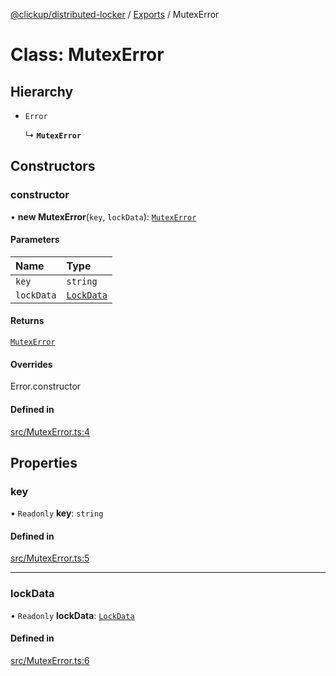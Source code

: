 [@clickup/distributed-locker](../README.md) / [Exports](../modules.md) / MutexError

# Class: MutexError

## Hierarchy

- `Error`

  ↳ **`MutexError`**

## Constructors

### constructor

• **new MutexError**(`key`, `lockData`): [`MutexError`](MutexError.md)

#### Parameters

| Name | Type |
| :------ | :------ |
| `key` | `string` |
| `lockData` | [`LockData`](../interfaces/LockData.md) |

#### Returns

[`MutexError`](MutexError.md)

#### Overrides

Error.constructor

#### Defined in

[src/MutexError.ts:4](https://github.com/clickup/distributed-locker/blob/master/src/MutexError.ts#L4)

## Properties

### key

• `Readonly` **key**: `string`

#### Defined in

[src/MutexError.ts:5](https://github.com/clickup/distributed-locker/blob/master/src/MutexError.ts#L5)

___

### lockData

• `Readonly` **lockData**: [`LockData`](../interfaces/LockData.md)

#### Defined in

[src/MutexError.ts:6](https://github.com/clickup/distributed-locker/blob/master/src/MutexError.ts#L6)

